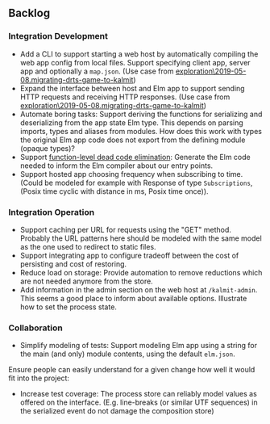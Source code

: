 ## Backlog

### Integration Development

+ Add a CLI to support starting a web host by automatically compiling the web app config from local files. Support specifying client app, server app and optionally a `map.json`. (Use case from [exploration\2019-05-08.migrating-drts-game-to-kalmit](./exploration/2019-05-08.migrating-drts-game-to-kalmit/2019-05-08.migrating-drts-game-to-kalmit.md))
+ Expand the interface between host and Elm app to support sending HTTP requests and receiving HTTP responses. (Use case from [exploration\2019-05-08.migrating-drts-game-to-kalmit](./exploration/2019-05-08.migrating-drts-game-to-kalmit/2019-05-08.migrating-drts-game-to-kalmit.md))
+ Automate boring tasks: Support deriving the functions for serializing and deserializing from the app state Elm type. This depends on parsing imports, types and aliases from modules. How does this work with types the original Elm app code does not export from the defining module (opaque types)?
+ Support [function-level dead code elimination](https://elm-lang.org/blog/small-assets-without-the-headache): Generate the Elm code needed to inform the Elm compiler about our entry points.
+ Support hosted app choosing frequency when subscribing to time. (Could be modeled for example with Response of type `Subscriptions`, (Posix time cyclic with distance in ms, Posix time once)).

### Integration Operation

+ Support caching per URL for requests using the "GET" method. Probably the URL patterns here should be modeled with the same model as the one used to redirect to static files.
+ Support integrating app to configure tradeoff between the cost of persisting and cost of restoring.
+ Reduce load on storage: Provide automation to remove reductions which are not needed anymore from the store.
+ Add information in the admin section on the web host at `/kalmit-admin`. This seems a good place to inform about available options. Illustrate how to set the process state.

### Collaboration

+ Simplify modeling of tests: Support modeling Elm app using a string for the main (and only) module contents, using the default `elm.json`.

Ensure people can easily understand for a given change how well it would fit into the project:

+ Increase test coverage: The process store can reliably model values as offered on the interface. (E.g. line-breaks (or similar UTF sequences) in the serialized event do not damage the composition store)
